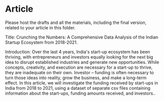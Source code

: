 # Article

Please host the drafts and all the materials, including the final version, related to your article in this folder.

Title:
 Crunching the Numbers: A Comprehensive Data Analysis of the Indian Startup Ecosystem from 2018-2021.

Introduction:
Over  the last 4 years, India's start-up ecosystem has been thriving, with entrepreneurs and investors equally looking for the next big idea to disrupt established industries and generate new opportunities. While concepts, creativity, and execution are necessary for a start-up to thrive, they are  inadequate  on their own. Investor – funding  is often necessary to turn those ideas into reality, grow the business, and make a long-term effect. In  this article, we will investigate the funding received by start-ups in India from 2018 to 2021, using a dataset of separate csv files containing information about the start-ups, funding amounts received, and investors..

